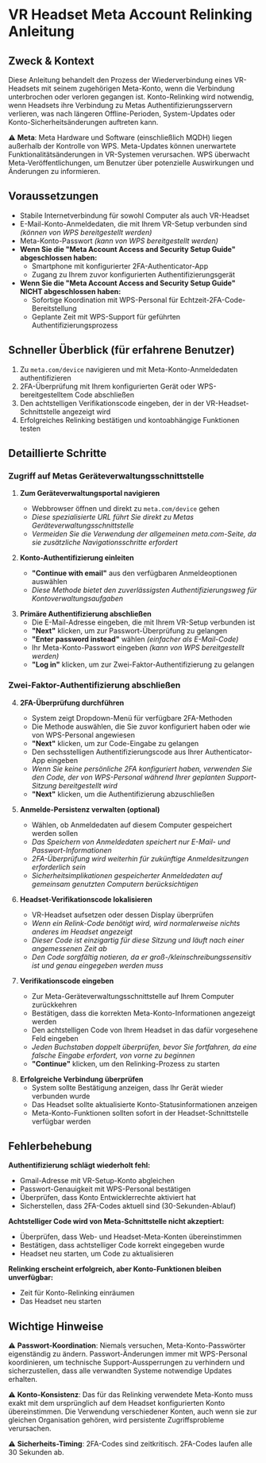 # VR Headset Meta Account Relinking Anleitung

## Zweck & Kontext
Diese Anleitung behandelt den Prozess der Wiederverbindung eines VR-Headsets mit seinem zugehörigen Meta-Konto, wenn die Verbindung unterbrochen oder verloren gegangen ist. Konto-Relinking wird notwendig, wenn Headsets ihre Verbindung zu Metas Authentifizierungsservern verlieren, was nach längeren Offline-Perioden, System-Updates oder Konto-Sicherheitsänderungen auftreten kann.

⚠️ **Meta**: Meta Hardware und Software (einschließlich MQDH) liegen außerhalb der Kontrolle von WPS. Meta-Updates können unerwartete Funktionalitätsänderungen in VR-Systemen verursachen. WPS überwacht Meta-Veröffentlichungen, um Benutzer über potenzielle Auswirkungen und Änderungen zu informieren.

## Voraussetzungen
- Stabile Internetverbindung für sowohl Computer als auch VR-Headset
- E-Mail-Konto-Anmeldedaten, die mit Ihrem VR-Setup verbunden sind *(können von WPS bereitgestellt werden)*
- Meta-Konto-Passwort *(kann von WPS bereitgestellt werden)*
- **Wenn Sie die "Meta Account Access and Security Setup Guide" abgeschlossen haben:**
  - Smartphone mit konfigurierter 2FA-Authenticator-App
  - Zugang zu Ihrem zuvor konfigurierten Authentifizierungsgerät
- **Wenn Sie die "Meta Account Access and Security Setup Guide" NICHT abgeschlossen haben:**
  - Sofortige Koordination mit WPS-Personal für Echtzeit-2FA-Code-Bereitstellung
  - Geplante Zeit mit WPS-Support für geführten Authentifizierungsprozess

## Schneller Überblick (für erfahrene Benutzer)
1. Zu `meta.com/device` navigieren und mit Meta-Konto-Anmeldedaten authentifizieren
2. 2FA-Überprüfung mit Ihrem konfigurierten Gerät oder WPS-bereitgestelltem Code abschließen
3. Den achtstelligen Verifikationscode eingeben, der in der VR-Headset-Schnittstelle angezeigt wird
4. Erfolgreiches Relinking bestätigen und kontoabhängige Funktionen testen

## Detaillierte Schritte

### Zugriff auf Metas Geräteverwaltungsschnittstelle

1. **Zum Geräteverwaltungsportal navigieren**
   - Webbrowser öffnen und direkt zu `meta.com/device` gehen
   - *Diese spezialisierte URL führt Sie direkt zu Metas Geräteverwaltungsschnittstelle*
   - *Vermeiden Sie die Verwendung der allgemeinen meta.com-Seite, da sie zusätzliche Navigationsschritte erfordert*

2. **Konto-Authentifizierung einleiten**
   - **"Continue with email"** aus den verfügbaren Anmeldeoptionen auswählen
   - *Diese Methode bietet den zuverlässigsten Authentifizierungsweg für Kontoverwaltungsaufgaben*
<div style="page-break-after: always;"></div>

3. **Primäre Authentifizierung abschließen**
   - Die E-Mail-Adresse eingeben, die mit Ihrem VR-Setup verbunden ist
   - **"Next"** klicken, um zur Passwort-Überprüfung zu gelangen
   - **"Enter password instead"** wählen *(einfacher als E-Mail-Code)*
   - Ihr Meta-Konto-Passwort eingeben *(kann von WPS bereitgestellt werden)*
   - **"Log in"** klicken, um zur Zwei-Faktor-Authentifizierung zu gelangen

### Zwei-Faktor-Authentifizierung abschließen

4. **2FA-Überprüfung durchführen**
   - System zeigt Dropdown-Menü für verfügbare 2FA-Methoden
   - Die Methode auswählen, die Sie zuvor konfiguriert haben oder wie von WPS-Personal angewiesen
   - **"Next"** klicken, um zur Code-Eingabe zu gelangen
   - Den sechsstelligen Authentifizierungscode aus Ihrer Authenticator-App eingeben
   - *Wenn Sie keine persönliche 2FA konfiguriert haben, verwenden Sie den Code, der von WPS-Personal während Ihrer geplanten Support-Sitzung bereitgestellt wird*
   - **"Next"** klicken, um die Authentifizierung abzuschließen

5. **Anmelde-Persistenz verwalten (optional)**
   - Wählen, ob Anmeldedaten auf diesem Computer gespeichert werden sollen
   - *Das Speichern von Anmeldedaten speichert nur E-Mail- und Passwort-Informationen*
   - *2FA-Überprüfung wird weiterhin für zukünftige Anmeldesitzungen erforderlich sein*
   - *Sicherheitsimplikationen gespeicherter Anmeldedaten auf gemeinsam genutzten Computern berücksichtigen*

6. **Headset-Verifikationscode lokalisieren**
   - VR-Headset aufsetzen oder dessen Display überprüfen
   - *Wenn ein Relink-Code benötigt wird, wird normalerweise nichts anderes im Headset angezeigt*
   - *Dieser Code ist einzigartig für diese Sitzung und läuft nach einer angemessenen Zeit ab*
   - *Den Code sorgfältig notieren, da er groß-/kleinschreibungssensitiv ist und genau eingegeben werden muss*

7. **Verifikationscode eingeben**
   - Zur Meta-Geräteverwaltungsschnittstelle auf Ihrem Computer zurückkehren
   - Bestätigen, dass die korrekten Meta-Konto-Informationen angezeigt werden
   - Den achtstelligen Code von Ihrem Headset in das dafür vorgesehene Feld eingeben
   - *Jeden Buchstaben doppelt überprüfen, bevor Sie fortfahren, da eine falsche Eingabe erfordert, von vorne zu beginnen*
   - **"Continue"** klicken, um den Relinking-Prozess zu starten
<div style="page-break-after: always;"></div>

8. **Erfolgreiche Verbindung überprüfen**
   - System sollte Bestätigung anzeigen, dass Ihr Gerät wieder verbunden wurde
   - Das Headset sollte aktualisierte Konto-Statusinformationen anzeigen
   - Meta-Konto-Funktionen sollten sofort in der Headset-Schnittstelle verfügbar werden

## Fehlerbehebung

**Authentifizierung schlägt wiederholt fehl:**
- Gmail-Adresse mit VR-Setup-Konto abgleichen
- Passwort-Genauigkeit mit WPS-Personal bestätigen
- Überprüfen, dass Konto Entwicklerrechte aktiviert hat
- Sicherstellen, dass 2FA-Codes aktuell sind (30-Sekunden-Ablauf)

**Achtstelliger Code wird von Meta-Schnittstelle nicht akzeptiert:**
- Überprüfen, dass Web- und Headset-Meta-Konten übereinstimmen
- Bestätigen, dass achtstelliger Code korrekt eingegeben wurde
- Headset neu starten, um Code zu aktualisieren

**Relinking erscheint erfolgreich, aber Konto-Funktionen bleiben unverfügbar:**
- Zeit für Konto-Relinking einräumen
- Das Headset neu starten

## Wichtige Hinweise

⚠️ **Passwort-Koordination**: Niemals versuchen, Meta-Konto-Passwörter eigenständig zu ändern. Passwort-Änderungen immer mit WPS-Personal koordinieren, um technische Support-Aussperrungen zu verhindern und sicherzustellen, dass alle verwandten Systeme notwendige Updates erhalten.

⚠️ **Konto-Konsistenz**: Das für das Relinking verwendete Meta-Konto muss exakt mit dem ursprünglich auf dem Headset konfigurierten Konto übereinstimmen. Die Verwendung verschiedener Konten, auch wenn sie zur gleichen Organisation gehören, wird persistente Zugriffsprobleme verursachen.

⚠️ **Sicherheits-Timing**: 2FA-Codes sind zeitkritisch. 2FA-Codes laufen alle 30 Sekunden ab.